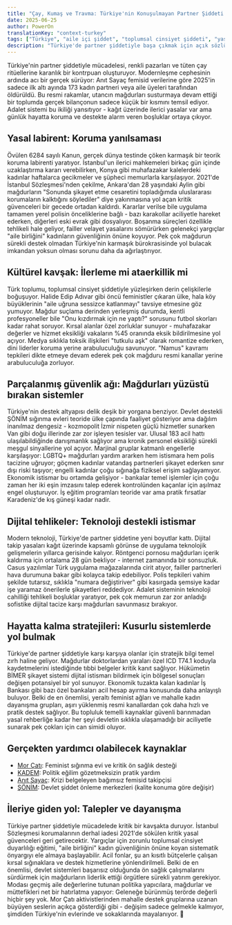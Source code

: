 ```yaml
---
title: "Çay, Kumaş ve Travma: Türkiye'nin Konuşulmayan Partner Şiddeti Krizi"
date: 2025-06-25
author: PowerOn
translationKey: "context-turkey"
tags: ["Türkiye", "aile içi şiddet", "toplumsal cinsiyet şiddeti", "yasal haklar", "mağdurlara destek", "feminizm"]
description: "Türkiye'de partner şiddetiyle başa çıkmak için açık sözlü ama şefkatli bir rehber: yasal engeller, kültürel bariyerler ve mağdurlar için kaynaklar."
---
```


Türkiye'nin partner şiddetiyle mücadelesi, renkli pazarları ve tüten çay ritüellerine karanlık bir kontrpuan oluşturuyor. Modernleşme cephesinin ardında acı bir gerçek sürüyor: Anıt Sayaç femisid verilerine göre 2025'in sadece ilk altı ayında 173 kadın partneri veya aile üyeleri tarafından öldürüldü. Bu resmi rakamlar, utancın mağdurları susturmaya devam ettiği bir toplumda gerçek bilançonun sadece küçük bir kısmını temsil ediyor. Adalet sistemi bu ikiliği yansıtıyor - kağıt üzerinde ilerici yasalar var ama günlük hayatta koruma ve destekte alarm veren boşluklar ortaya çıkıyor.

## Yasal labirent: Koruma yanılsaması  

Övülen 6284 sayılı Kanun, gerçek dünya testinde çöken karmaşık bir teorik koruma labirenti yaratıyor. İstanbul'un ilerici mahkemeleri birkaç gün içinde uzaklaştırma kararı verebilirken, Konya gibi muhafazakar kalelerdeki kadınlar haftalarca gecikmeler ve şüpheci memurlarla karşılaşıyor. 2021'de İstanbul Sözleşmesi'nden çekilme, Ankara'dan 28 yaşındaki Aylin gibi mağdurların "Sonunda şikayet etme cesaretini topladığımda uluslararası korumaların kalktığını söylediler" diye yakınmasına yol açan kritik güvenceleri bir gecede ortadan kaldırdı. Kararlar verilse bile uygulama tamamen yerel polisin önceliklerine bağlı - bazı karakollar aciliyetle hareket ederken, diğerleri eski evrak gibi dosyalıyor. Boşanma süreçleri özellikle tehlikeli hale geliyor, failler velayet yasalarını sömürürken gelenekçi yargıçlar "aile birliğini" kadınların güvenliğinin önüne koyuyor. Pek çok mağdurun sürekli destek olmadan Türkiye'nin karmaşık bürokrasisinde yol bulacak imkandan yoksun olması sorunu daha da ağırlaştırıyor.

## Kültürel kavşak: İlerleme mi ataerkillik mi  

Türk toplumu, toplumsal cinsiyet şiddetiyle yüzleşirken derin çelişkilerle boğuşuyor. Halide Edip Adıvar gibi öncü feministler çıkaran ülke, hala köy büyüklerinin "aile uğruna sessizce katlanmayı" tavsiye etmesine göz yumuyor. Mağdur suçlama derinden yerleşmiş durumda, kentli profesyoneller bile "Onu kızdırmak için ne yaptı?" sorusunu futbol skorları kadar rahat soruyor. Kırsal alanlar özel zorluklar sunuyor - muhafazakar değerler ve hizmet eksikliği vakaların %45 oranında eksik bildirilmesine yol açıyor. Medya sıklıkla toksik ilişkileri "tutkulu aşk" olarak romantize ederken, dini liderler koruma yerine arabuluculuğu savunuyor. "Namus" kavramı tepkileri dikte etmeye devam ederek pek çok mağduru resmi kanallar yerine arabuluculuğa zorluyor.

## Parçalanmış güvenlik ağı: Mağdurları yüzüstü bırakan sistemler  

Türkiye'nin destek altyapısı delik deşik bir yorgana benziyor. Devlet destekli ŞÖNİM sığınma evleri teoride ülke çapında faaliyet gösteriyor ama dağılım inanılmaz dengesiz - kozmopolit İzmir nispeten güçlü hizmetler sunarken Van gibi doğu illerinde zar zor işleyen tesisler var. Ulusal 183 acil hattı ulaşılabildiğinde danışmanlık sağlıyor ama kronik personel eksikliği sürekli meşgul sinyallerine yol açıyor. Marjinal gruplar katmanlı engellerle karşılaşıyor: LGBTQ+ mağdurları yardım ararken hem istismara hem polis tacizine uğruyor; göçmen kadınlar vatandaş partnerleri şikayet ederken sınır dışı riski taşıyor; engelli kadınlar çoğu sığınağa fiziksel erişim sağlayamıyor. Ekonomik istismar bu ortamda gelişiyor - bankalar temel işlemler için çoğu zaman her iki eşin imzasını talep ederek kontrolünden kaçanlar için aşılmaz engel oluşturuyor. İş eğitim programları teoride var ama pratik fırsatlar Karadeniz'de kış güneşi kadar nadir.

## Dijital tehlikeler: Teknoloji destekli istismar  

Modern teknoloji, Türkiye'de partner şiddetine yeni boyutlar kattı. Dijital takip yasaları kağıt üzerinde kapsamlı görünse de uygulama teknolojik gelişmelerin yıllarca gerisinde kalıyor. Röntgenci pornosu mağdurları içerik kaldırma için ortalama 28 gün bekliyor - internet zamanında bir sonsuzluk. Casus yazılımlar Türk uygulama mağazalarında cirit atıyor, failler partnerleri hava durumuna bakar gibi kolayca takip edebiliyor. Polis tepkileri vahim şekilde tutarsız, sıklıkla "numara değiştiriver" gibi kasırgada şemsiye kadar işe yaramaz önerilerle şikayetleri reddediyor. Adalet sisteminin teknoloji cahilliği tehlikeli boşluklar yaratıyor, pek çok memurun zar zor anladığı sofistike dijital tacize karşı mağdurları savunmasız bırakıyor.

## Hayatta kalma stratejileri: Kusurlu sistemlerde yol bulmak  

Türkiye'de partner şiddetiyle karşı karşıya olanlar için stratejik bilgi temel zırh haline geliyor. Mağdurlar doktorlardan yaraları özel ICD T74.1 koduyla kaydetmelerini istediğinde tıbbi belgeler kritik kanıt sağlıyor. Hükümetin BİMER şikayet sistemi dijital istismarı bildirmek için bölgesel sonuçları değişen potansiyel bir yol sunuyor. Ekonomik tuzakta kalan kadınlar İş Bankası gibi bazı özel bankaları acil hesap ayırma konusunda daha anlayışlı buluyor. Belki de en önemlisi, yeraltı feminist ağları ve mahalle kadın dayanışma grupları, aşırı yüklenmiş resmi kanallardan çok daha hızlı ve pratik destek sağlıyor. Bu topluluk temelli kaynaklar güvenli barınmadan yasal rehberliğe kadar her şeyi devletin sıklıkla ulaşamadığı bir aciliyetle sunarak pek çokları için can simidi oluyor.

## Gerçekten yardımcı olabilecek kaynaklar

- [Mor Çatı](https://www.morcati.org.tr/): Feminist sığınma evi ve kritik ön sağlık desteği  
- [KADEM](https://kadem.org.tr/): Politik eğilim gözetmeksizin pratik yardım  
- [Anıt Sayaç](https://anitsayac.com/): Krizi belgeleyen bağımsız femisid takipçisi  
- [ŞÖNİM](https://www.aile.gov.tr/): Devlet şiddet önleme merkezleri (kalite konuma göre değişir)  

## İleriye giden yol: Talepler ve dayanışma  

Türkiye partner şiddetiyle mücadelede kritik bir kavşakta duruyor. İstanbul Sözleşmesi korumalarının derhal iadesi 2021'de sökülen kritik yasal güvenceleri geri getirecektir. Yargıçlar için zorunlu toplumsal cinsiyet duyarlılığı eğitimi, "aile birliğini" kadın güvenliğinin önüne koyan sistematik önyargıyı ele almaya başlayabilir. Acil fonlar, şu an kısıtlı bütçelerle çalışan kırsal sığınaklara ve destek hizmetlerine yönlendirilmeli. Belki de en önemlisi, devlet sistemleri başarısız olduğunda ön sağlık çalışmalarını sürdürmek için mağdurların liderlik ettiği örgütlere sürekli yatırım gerekiyor. Modası geçmiş aile değerlerine tutunan politika yapıcılara, mağdurlar ve müttefikleri net bir hatırlatma yapıyor: Geleneğe bürünmüş terörde değerli hiçbir şey yok. Mor Çatı aktivistlerinden mahalle destek gruplarına uzanan büyüyen seslerin açıkça gösterdiği gibi - değişim sadece gelmekle kalmıyor, şimdiden Türkiye'nin evlerinde ve sokaklarında mayalanıyor. 💜
